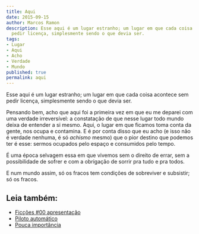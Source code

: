 ```yaml
---
title: Aqui
date: 2015-09-15
author: Marcos Ramon
description: Esse aqui é um lugar estranho; um lugar em que cada coisa acontece sem
  pedir licença, simplesmente sendo o que devia ser.
tags:
- Lugar
- Aqui
- Acho
- Verdade
- Mundo
published: true
permalink: aqui
---
```

Esse aqui é um lugar estranho; um lugar em que cada coisa acontece sem pedir licença, simplesmente sendo o que devia ser.

Pensando bem, acho que aqui foi a primeira vez em que eu me deparei com uma verdade irreversível: a constatação de que nesse lugar todo mundo deixa de entender a si mesmo. Aqui, o lugar em que ficamos toma conta da gente, nos ocupa e contamina. E é por conta disso que eu acho (e isso não é verdade nenhuma, é só *achismo* mesmo) que o pior destino que podemos ter é esse: sermos ocupados pelo espaço e consumidos pelo tempo.

É uma época selvagem essa em que vivemos sem o direito de errar, sem a possibilidade de sofrer e com a obrigação de sorrir pra tudo e pra todos.

E num mundo assim, só os fracos tem condições de sobreviver e subsistir; só os fracos.<div class="leia-tambem" markdown="1">
## Leia também:

- <a href="/ficcoes-00-apresentacao">Ficções #00   apresentação</a>
- <a href="/piloto-automatico">Piloto automático</a>
- <a href="/pouca-importancia">Pouca importância</a>
</div>